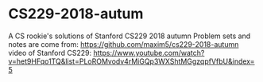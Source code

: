 # CS229-2018-autum
A CS rookie's solutions of Stanford CS229 2018 autumn
Problem sets and notes are come from: https://github.com/maxim5/cs229-2018-autumn
video of Stanford CS229: https://www.youtube.com/watch?v=het9HFqo1TQ&list=PLoROMvodv4rMiGQp3WXShtMGgzqpfVfbU&index=5
